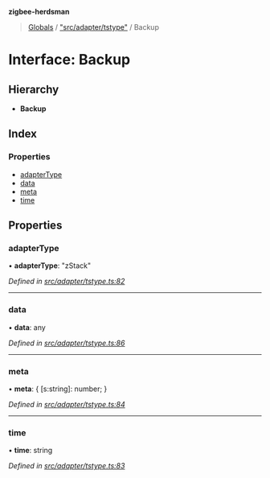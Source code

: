 **zigbee-herdsman**

> [Globals](../README.md) / ["src/adapter/tstype"](../modules/_src_adapter_tstype_.md) / Backup

# Interface: Backup

## Hierarchy

* **Backup**

## Index

### Properties

* [adapterType](_src_adapter_tstype_.backup.md#adaptertype)
* [data](_src_adapter_tstype_.backup.md#data)
* [meta](_src_adapter_tstype_.backup.md#meta)
* [time](_src_adapter_tstype_.backup.md#time)

## Properties

### adapterType

•  **adapterType**: \"zStack\"

*Defined in [src/adapter/tstype.ts:82](https://github.com/Koenkk/zigbee-herdsman/blob/master/src/src/adapter/tstype.ts#L82)*

___

### data

•  **data**: any

*Defined in [src/adapter/tstype.ts:86](https://github.com/Koenkk/zigbee-herdsman/blob/master/src/src/adapter/tstype.ts#L86)*

___

### meta

•  **meta**: { [s:string]: number;  }

*Defined in [src/adapter/tstype.ts:84](https://github.com/Koenkk/zigbee-herdsman/blob/master/src/src/adapter/tstype.ts#L84)*

___

### time

•  **time**: string

*Defined in [src/adapter/tstype.ts:83](https://github.com/Koenkk/zigbee-herdsman/blob/master/src/src/adapter/tstype.ts#L83)*

